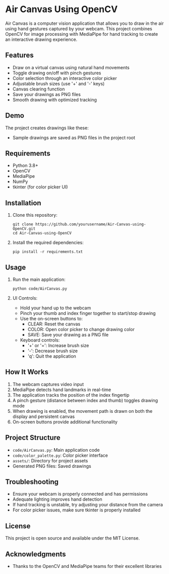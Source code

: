 # Air Canvas Using OpenCV

Air Canvas is a computer vision application that allows you to draw in the air using hand gestures captured by your webcam. This project combines OpenCV for image processing with MediaPipe for hand tracking to create an interactive drawing experience.

## Features

- Draw on a virtual canvas using natural hand movements
- Toggle drawing on/off with pinch gestures
- Color selection through an interactive color picker
- Adjustable brush sizes (use '+' and '-' keys)
- Canvas clearing function
- Save your drawings as PNG files
- Smooth drawing with optimized tracking

## Demo

The project creates drawings like these:
- Sample drawings are saved as PNG files in the project root

## Requirements

- Python 3.8+
- OpenCV
- MediaPipe
- NumPy
- tkinter (for color picker UI)

## Installation

1. Clone this repository:
   ```
   git clone https://github.com/yourusername/Air-Canvas-using-OpenCV.git
   cd Air-Canvas-using-OpenCV
   ```

2. Install the required dependencies:
   ```
   pip install -r requirements.txt
   ```

## Usage

1. Run the main application:
   ```
   python code/AirCanvas.py
   ```

2. UI Controls:
   - Hold your hand up to the webcam
   - Pinch your thumb and index finger together to start/stop drawing
   - Use the on-screen buttons to:
     - CLEAR: Reset the canvas
     - COLOR: Open color picker to change drawing color
     - SAVE: Save your drawing as a PNG file
   - Keyboard controls:
     - '+' or '=': Increase brush size
     - '-': Decrease brush size
     - 'q': Quit the application

## How It Works

1. The webcam captures video input
2. MediaPipe detects hand landmarks in real-time
3. The application tracks the position of the index fingertip
4. A pinch gesture (distance between index and thumb) toggles drawing mode
5. When drawing is enabled, the movement path is drawn on both the display and persistent canvas
6. On-screen buttons provide additional functionality

## Project Structure

- `code/AirCanvas.py`: Main application code
- `code/color_palette.py`: Color picker interface
- `assets/`: Directory for project assets
- Generated PNG files: Saved drawings

## Troubleshooting

- Ensure your webcam is properly connected and has permissions
- Adequate lighting improves hand detection
- If hand tracking is unstable, try adjusting your distance from the camera
- For color picker issues, make sure tkinter is properly installed

## License

This project is open source and available under the MIT License.

## Acknowledgments

- Thanks to the OpenCV and MediaPipe teams for their excellent libraries 
